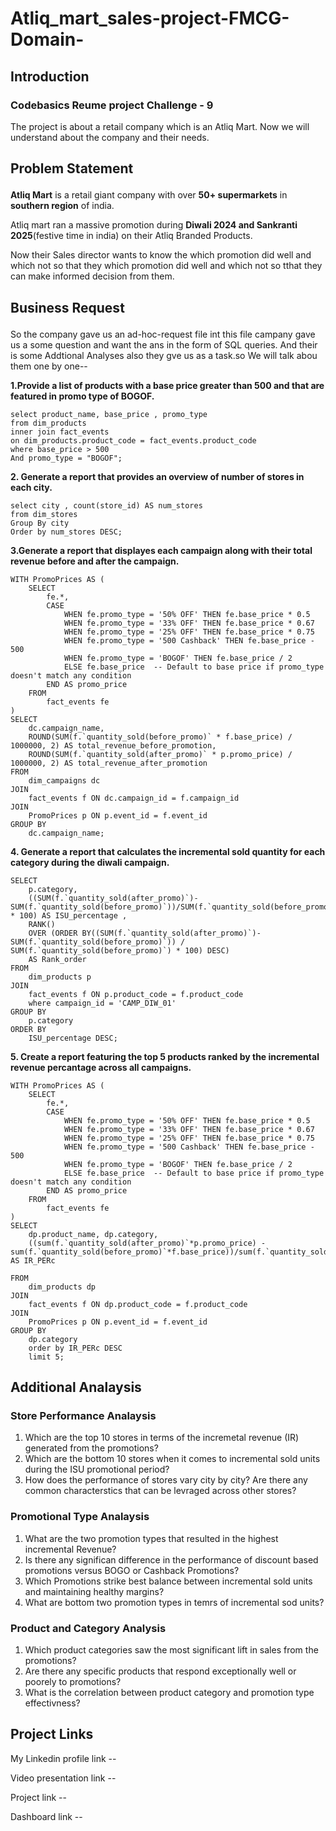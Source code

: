 # Atliq_mart_sales-project-FMCG-Domain-

## Introduction </p>
### Codebasics Reume project Challenge - 9 </p>
The project is about a retail company which is an Atliq Mart. Now we will understand about the company and their needs.</p>

## Problem Statement </p>
**Atliq Mart** is a retail giant company with over **50+ supermarkets** in **southern region** of india.</p> Atliq mart ran a massive promotion during **Diwali 2024 and Sankranti 2025**(festive time in india) on their Atliq Branded Products.</p> Now their Sales director wants to know the which promotion did well and which not so that they which promotion did well and which not so tthat they can make informed decision from them.

## Business Request </p>
So the company gave us an ad-hoc-request file int this file campany gave us a some question and want the ans in the form of SQL queries. And their is some Addtional Analyses also they gve us as a task.so We will talk abou them one by one--</p>


**1.Provide a list of products with a base price greater than 500 and that are featured in promo type of BOGOF.**
```
select product_name, base_price , promo_type
from dim_products
inner join fact_events
on dim_products.product_code = fact_events.product_code 
where base_price > 500 
And promo_type = "BOGOF";

```
**2. Generate a report that provides an overview of number of stores in each city.**
```
select city , count(store_id) AS num_stores
from dim_stores
Group By city
Order by num_stores DESC;
```
**3.Generate a report that displayes each campaign along with their total revenue before and after the campaign.**
```
WITH PromoPrices AS (
    SELECT
        fe.*,
        CASE
            WHEN fe.promo_type = '50% OFF' THEN fe.base_price * 0.5
            WHEN fe.promo_type = '33% OFF' THEN fe.base_price * 0.67
            WHEN fe.promo_type = '25% OFF' THEN fe.base_price * 0.75
            WHEN fe.promo_type = '500 Cashback' THEN fe.base_price - 500
            WHEN fe.promo_type = 'BOGOF' THEN fe.base_price / 2
            ELSE fe.base_price  -- Default to base price if promo_type doesn't match any condition
        END AS promo_price
    FROM
        fact_events fe
)
SELECT
    dc.campaign_name,
    ROUND(SUM(f.`quantity_sold(before_promo)` * f.base_price) / 1000000, 2) AS total_revenue_before_promotion,
    ROUND(SUM(f.`quantity_sold(after_promo)` * p.promo_price) / 1000000, 2) AS total_revenue_after_promotion
FROM
    dim_campaigns dc
JOIN
    fact_events f ON dc.campaign_id = f.campaign_id
JOIN
    PromoPrices p ON p.event_id = f.event_id
GROUP BY
    dc.campaign_name;
```
**4. Generate a report that calculates the incremental sold quantity for each category during the diwali campaign.**
```
SELECT
    p.category,
    ((SUM(f.`quantity_sold(after_promo)`)-SUM(f.`quantity_sold(before_promo)`))/SUM(f.`quantity_sold(before_promo)`) * 100) AS ISU_percentage ,
    RANK() 
    OVER (ORDER BY((SUM(f.`quantity_sold(after_promo)`)-SUM(f.`quantity_sold(before_promo)`)) / SUM(f.`quantity_sold(before_promo)`) * 100) DESC) 
    AS Rank_order
FROM
    dim_products p
JOIN
    fact_events f ON p.product_code = f.product_code
    where campaign_id = 'CAMP_DIW_01'
GROUP BY
    p.category
ORDER BY
    ISU_percentage DESC;
```
**5. Create a report featuring the top 5 products ranked by the incremental revenue percantage across all campaigns.**
```
WITH PromoPrices AS (
    SELECT
        fe.*,
        CASE
            WHEN fe.promo_type = '50% OFF' THEN fe.base_price * 0.5
            WHEN fe.promo_type = '33% OFF' THEN fe.base_price * 0.67
            WHEN fe.promo_type = '25% OFF' THEN fe.base_price * 0.75
            WHEN fe.promo_type = '500 Cashback' THEN fe.base_price - 500
            WHEN fe.promo_type = 'BOGOF' THEN fe.base_price / 2
            ELSE fe.base_price  -- Default to base price if promo_type doesn't match any condition
        END AS promo_price
    FROM
        fact_events fe
)
SELECT
    dp.product_name, dp.category,
    ((sum(f.`quantity_sold(after_promo)`*p.promo_price) - sum(f.`quantity_sold(before_promo)`*f.base_price))/sum(f.`quantity_sold(before_promo)`*f.base_price)*100) AS IR_PERc
    
FROM
    dim_products dp
JOIN
    fact_events f ON dp.product_code = f.product_code
JOIN
    PromoPrices p ON p.event_id = f.event_id
GROUP BY
    dp.category
    order by IR_PERc DESC
    limit 5;
```

## Additional Analaysis</p> 

### Store Performance Analaysis</p>
 1. Which are the top 10 stores in terms of the incremetal revenue (IR) generated from the promotions?
 2. Which are the bottom 10 stores when it comes to incremental sold units during the ISU promotional period?
 3. How does the performance of stores vary city by city? Are there any common characterstics that can be levraged across other stores?

### Promotional Type Analaysis
1. What are the two promotion types that resulted in the highest incremental Revenue?
2. Is there any significan difference in the performance of discount based promotions versus BOGO or Cashback Promotions?
3. Which Promotions strike best balance between incremental sold units and maintaining healthy margins?
4. What are bottom two promotion types in temrs of incremental sod units?

### Product and Category Analysis 
1. Which product categories saw the most significant lift in sales from the promotions?
2. Are there any specific products that respond exceptionally well or poorely to promotions?
3. What is the correlation between product category and promotion type effectivness?


## Project Links 
My Linkedin profile link -- </p>
Video presentation link --</p>
Project link --</p>
Dashboard link --</p>



